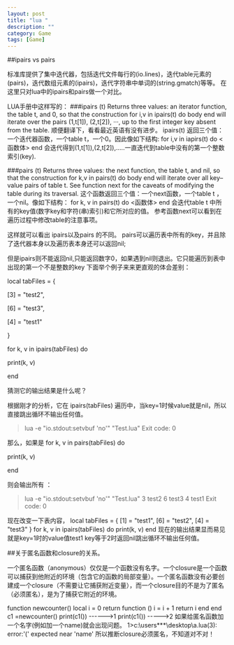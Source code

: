```yaml
---
layout: post
title: "lua "
description: ""
category: Game
tags: [Game]
---
```


##ipairs vs pairs

标准库提供了集中迭代器，包括迭代文件每行的(io.lines)，迭代table元素的(pairs)，迭代数组元素的(ipairs)，迭代字符串中单词的(string.gmatch)等等。
在这里只对lua中的ipairs和pairs做一个对比。

LUA手册中这样写的：
###ipairs (t)
Returns three values: an iterator function, the table t, and 0, so that the construction
for i,v in ipairs(t) do body end
will iterate over the pairs (1,t[1]), (2,t[2]), ···, up to the first integer key absent from the table.
顺便翻译下，看看最近英语有没有进步。
ipairs(t)
返回三个值：一个迭代器函数，一个table t，一个0。因此像如下结构:
for i,v in iapirs(t) do  <函数体> end 
会迭代得到(1,t[1]),(2,t[2]),.....一直迭代到table中没有的第一个整数索引(key).



###pairs (t)
Returns three values: the next function, the table t, and nil, so that the construction
for k,v in pairs(t) do body end
will iterate over all key–value pairs of table t.
See function next for the caveats of modifying the table during its traversal.
这个函数返回三个值：一个next函数，一个table t ，一个nil。像如下结构：
for k, v in pairs(t) do <函数体> end 
会迭代table t 中所有的key值(数字key和字符(串)索引)和它所对应的值。
参考函数next可以看到在遍历过程中修改table的注意事项。

 
这样就可以看出  ipairs以及pairs 的不同。
pairs可以遍历表中所有的key，并且除了迭代器本身以及遍历表本身还可以返回nil;

但是ipairs则不能返回nil,只能返回数字0，如果遇到nil则退出。它只能遍历到表中出现的第一个不是整数的key
下面举个例子来来更直观的体会差别：

local tabFiles = {

[3] = "test2",

[6] = "test3",

[4] = "test1"

}


for k, v in ipairs(tabFiles) do

print(k, v)

end

猜测它的输出结果是什么呢？

根据刚才的分析，它在 ipairs(tabFiles) 遍历中，当key=1时候value就是nil，所以直接跳出循环不输出任何值。
>lua -e "io.stdout:setvbuf 'no'" "Test.lua"
>Exit code: 0

 

那么，如果是
for k, v in pairs(tabFiles) do

print(k, v)

end

则会输出所有 ：
>lua -e "io.stdout:setvbuf 'no'" "Test.lua" 
3 test2
6 test3
4 test1
>Exit code: 0

现在改变一下表内容，
local tabFiles = {
[1] = "test1",
[6] = "test2",
[4] = "test3"
}
for k, v in ipairs(tabFiles) do
print(k, v)
end
现在的输出结果显而易见就是key=1时的value值test1
key等于2时返回nil跳出循环不输出任何值。



##关于匿名函数和closure的关系。
 
一个匿名函数（anonymous）仅仅是一个函数没有名字。一个closure是一个函数可以捕获到他附近的环境（包含它的函数的局部变量）。一个匿名函数没有必要创建成一个closure（不需要让它捕获附近变量），而一个closure目的不是为了匿名（必须匿名），是为了捕获它附近的环境。

function newcounter()
 local i = 0
   return function ()
	        i = i + 1 
			return i 
		  end 
end 		
c1 =newcounter()
print(c1()) ------>1
print(c1())  ----->2
如果给匿名函数加一个名字(例如加一个name)就会出现问题。
1>c:\users\***\desktop\\a.lua(3): error:'(' expected near 'name'
所以推断closure必须匿名，不知道对不对！





